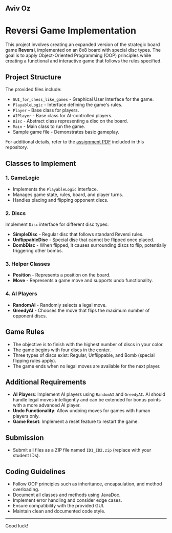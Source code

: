 ## Aviv Oz

# Reversi Game Implementation

This project involves creating an expanded version of the strategic board game **Reversi**, implemented on an 8x8 board with special disc types. The goal is to apply Object-Oriented Programming (OOP) principles while creating a functional and interactive game that follows the rules specified.

## Project Structure

The provided files include:

- `GUI_for_chess_like_games` - Graphical User Interface for the game.
- `PlayableLogic` - Interface defining the game's rules.
- `Player` - Base class for players.
- `AIPlayer` - Base class for AI-controlled players.
- `Disc` - Abstract class representing a disc on the board.
- `Main` - Main class to run the game.
- Sample game file - Demonstrates basic gameplay.

For additional details, refer to the [assignment PDF](מימוש%20משחק%20רברסי.pdf) included in this repository.

## Classes to Implement

### 1. GameLogic
- Implements the `PlayableLogic` interface.
- Manages game state, rules, board, and player turns.
- Handles placing and flipping opponent discs.

### 2. Discs
Implement `Disc` interface for different disc types:
- **SimpleDisc** - Regular disc that follows standard Reversi rules.
- **UnflippableDisc** - Special disc that cannot be flipped once placed.
- **BombDisc** - When flipped, it causes surrounding discs to flip, potentially triggering other bombs.

### 3. Helper Classes
- **Position** - Represents a position on the board.
- **Move** - Represents a game move and supports undo functionality.

### 4. AI Players
- **RandomAI** - Randomly selects a legal move.
- **GreedyAI** - Chooses the move that flips the maximum number of opponent discs.

## Game Rules

- The objective is to finish with the highest number of discs in your color.
- The game begins with four discs in the center.
- Three types of discs exist: Regular, Unflippable, and Bomb (special flipping rules apply).
- The game ends when no legal moves are available for the next player.

## Additional Requirements

- **AI Players**: Implement AI players using `RandomAI` and `GreedyAI`. AI should handle legal moves intelligently and can be extended for bonus points with a more advanced AI player.
- **Undo Functionality**: Allow undoing moves for games with human players only.
- **Game Reset**: Implement a reset feature to restart the game.

## Submission

- Submit all files as a ZIP file named `ID1_ID2.zip` (replace with your student IDs).

## Coding Guidelines

- Follow OOP principles such as inheritance, encapsulation, and method overloading.
- Document all classes and methods using JavaDoc.
- Implement error handling and consider edge cases.
- Ensure compatibility with the provided GUI.
- Maintain clean and documented code style.

---

Good luck!
